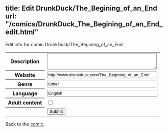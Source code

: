 title: Edit DrunkDuck/The_Begining_of_an_End
url: "/comics/DrunkDuck_The_Begining_of_an_End_edit.html"
---
Edit info for comic DrunkDuck/The_Begining_of_an_End

<form name="comic" action="http://gaepostmail.appspot.com/comic/" method="post">
<table class="comicinfo">
<tr>
<th>Description</th><td><textarea name="description" cols="40" rows="3"></textarea></td>
</tr>
<tr>
<th>Website</th><td><input type="text" name="url" value="http://www.drunkduck.com/The_Begining_of_an_End/" size="40"/></td>
</tr>
<tr>
<th>Genre</th><td><input type="text" name="genre" value="Other" size="40"/></td>
</tr>
<tr>
<th>Language</th><td><input type="text" name="language" value="English" size="40"/></td>
</tr>
<tr>
<th>Adult content</th><td><input type="checkbox" name="adult" value="adult" /></td>
</tr>
<tr>
<th></th><td>
<input type="hidden" name="comic" value="DrunkDuck_The_Begining_of_an_End" />
<input type="submit" name="submit" value="Submit" />
</td>
</tr>
</table>
</form>

Back to the [comic](DrunkDuck_The_Begining_of_an_End.html).
